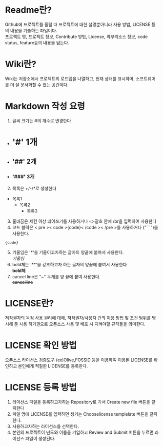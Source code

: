 # Readme란?
Github에 프로젝트를 올릴 때 프로젝트에 대한 설명뿐아니라 사용 방법, LICENSE 등의 내용을 기술하는 파일이다.  
프로젝트 명, 프로젝트 정보, Contribute 방법, License, 외부리소스 정보, code status, feature등의 내용을 담는다.  

# Wiki란?
Wiki는 저장소에서 프로젝트의 로드맵을 나열하고, 현재 상태를 표시하며, 소프트웨어를 더 잘 문서화할 수 있는 공간이다.

# Markdown 작성 요령
1. 글씨 크기는 #의 개수로 변경한다
- # '#' 1개  
- ## '##' 2개
- ### '###' 3개  
2. 목록은 +/-/*로 생성한다
- 목록1  
  - 목록2  
    - 목록3  
3. 줄바꿈은 세칸 이상 띄어쓰기를 사용하거나 <>괄호 안에 /br을 입력하여 사용한다
4. 코드 블럭은 < pre >< code >{code}< /code >< /pre >를 사용하거나 ("```")을 사용한다.</br>
<pre><code>{code}</code></pre>
5. 기울임은 '*'을 기울이고자하는 글자의 양끝에 붙여서 사용한다.   
*기울임*
6. bold체는 '**'을 강조하고자 하는 글자의 양끝에 붙여서 사용한다   
**bold체**
8. cancel line은 "~" 두개를 양 끝에 붙여 사용한다.   
~~cancelline~~

# LICENSE란?
저작권자의 독점 사용 권리에 대해, 저작권자/사용자 간의 이용 방법 및 조건 범위를 명시해 둔 사용 허가권으로 오픈소스 사용 및 배포 시 지켜야할 규칙들을 의미한다.

# LICENSE 확인 방법
오픈소스 라이선스 검증도구 (ex)Olive,FOSSID 등을 이용하여 이용된 LICENSE를 확인하고 본인에게 적절한 LICENSE를 등록한다.
# LICENSE 등록 방법
1. 라이선스 파일을 등록하고자하는 Repository로 가서 Create new file 버튼을 클릭한다
2. 파일 명에 LICENSE를 입력하면 생기는 Chooselicense templelate 버튼을 클릭한다.
3. 사용하고자하는 라이선스를 선택한다.
4. 본인의 프로젝트이 년도와 이름을 기입하고 Review and Submit 버튼을 누르면 라이선스 파일이 생성된다.
